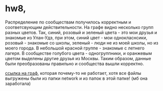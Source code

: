 # hw8,
Распределение по сообществам получилось корректным и соответсвующим действительности. На графе видно несколько групп разных цветов. Так, синий, розовый и зеленый цвета - это мои друзья и знакомые из Улан-Удэ, при этом, синий цвет - мои однокласнсики, розовый - знакомые со школы, зеленый - люди не из моей школы, но из моего города. В небольшой красной группе - знакомые с летнего лагеря. В сообществе голубого цвета - одногруппники, и оранжевым цветом выделены другие друзья из Москвы. Таким образом, данные были преобразованы правильно и сообщества вышли корректно.

[ссылка на граф](https://olyakharlova.github.io/hw8/), которая почему-то не работает, хотя все файлы выгружены были из папки network и из папок в этой папке! (мб она заработала)
